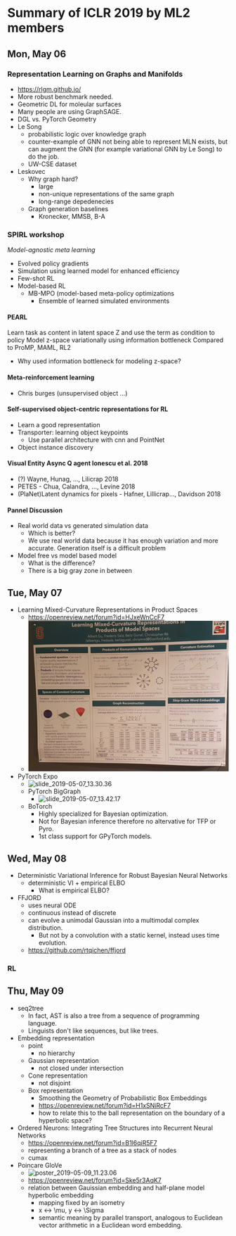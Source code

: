 # Summary of ICLR 2019 by ML2 members

## Mon, May 06
### Representation Learning on Graphs and Manifolds
* https://rlgm.github.io/
* More robust benchmark needed.
* Geometric DL for moleular surfaces
* Many people are using GraphSAGE.
* DGL vs. PyTorch Geometry
* Le Song
  * probabilistic logic over knowledge graph
  * counter-example of GNN not being able to represent MLN exists, but can augment the GNN (for example variational GNN by Le Song) to do the job.
  * UW-CSE dataset
* Leskovec
  * Why graph hard?
    * large
    * non-unique representations of the same graph
    * long-range depedenecies
  * Graph generation baselines
    * Kronecker, MMSB, B-A

### SPIRL workshop
*Model-agnostic meta learning*
* Evolved policy gradients
* Simulation using learned model for enhanced efficiency
* Few-shot RL
* Model-based RL
  * MB-MPO (model-based meta-policy optimizations
    * Ensemble of learned simulated environments
#### PEARL
Learn task as content in latent space Z and use the term as condition to policy 
Model z-space variationally using information bottleneck
Compared to ProMP, MAML, RL2
* Why used information bottleneck for modeling z-space?
#### Meta-reinforcement learning
* Chris burges  (unsupervised object …)
#### Self-supervised object-centric representations for RL
* Learn a good representation 
* Transporter: learning object keypoints
  * Use parallel architecture with cnn and PointNet
* Object instance discovery
#### Visual Entity Async Q agent Ionescu et al. 2018
* (?) Wayne, Hunag, …, Lilicrap 2018
* PETES - Chua, Calandra, …, Levine 2018
* (PlaNet)Latent dynamics for pixels - Hafner, Lillicrap…, Davidson 2018
#### Pannel Discussion
* Real world data vs generated simulation data
  * Which is better?
  * We use real world data because it has enough variation and more accurate. Generation itself is a difficult problem
* Model free vs model based model
  * What is the difference?
  * There is a big gray zone in between 

## Tue, May 07
* Learning Mixed-Curvature Representations in Product Spaces
  * https://openreview.net/forum?id=HJxeWnCcF7
  * ![poster_20190507_125520](photos/20190507_125520.jpg)
* PyTorch Expo
  * ![slide_2019-05-07_13.30.36](photos/2019-05-07%2013.30.36.jpg)
  * PyTorch BigGraph
    * ![slide_2019-05-07_13.42.17](photos/2019-05-07%2013.42.17.jpg)
  * BoTorch
    * Highly specialized for Bayesian optimization.
    * Not for Bayesian inference therefore no altervative for TFP or Pyro.
    * 1st class support for GPyTorch models.

## Wed, May 08
* Deterministic Variational Inference for Robust Bayesian Neural Networks
  * deterministic VI + empirical ELBO
    * What is empirical ELBO?
* FFJORD
  * uses neural ODE
  * continuous instead of discrete
  * can evolve a unimodal Gaussian into a multimodal complex distribution.
    * But not by a convolution with a static kernel, instead uses time evolution.
  * https://github.com/rtqichen/ffjord
### RL

## Thu, May 09
* seq2tree
  * In fact, AST is also a tree from a sequence of programming language.
  * Linguists don't like sequences, but like trees.
* Embedding representation
  * point
    * no hierarchy
  * Gaussian representation
    * not closed under intersection
  * Cone representation
    * not disjoint
  * Box representation
    * Smoothing the Geometry of Probabilistic Box Embeddings
    * https://openreview.net/forum?id=H1xSNiRcF7
    * how to relate this to the ball representation on the boundary of a hyperbolic space?
* Ordered Neurons: Integrating Tree Structures into Recurrent Neural Networks
  * https://openreview.net/forum?id=B1l6qiR5F7
  * representing a branch of a tree as a stack of nodes
  * cumax
* Poincare GloVe
  * ![poster_2019-05-09_11.23.06](photos/2019-05-09%2011.23.06.jpg)
  * https://openreview.net/forum?id=Ske5r3AqK7
  * relation between Gauissian embedding and half-plane model hyperbolic embedding
    * mapping fixed by an isometry
    * x <-> \mu, y <-> \Sigma
    * semantic meaning by parallel transport, analogous to Euclidean vector arithmetic in a Euclidean word embedding.
